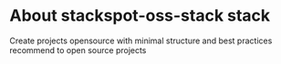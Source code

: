 # About stackspot-oss-stack stack

Create projects opensource with minimal structure and best practices recommend to open source projects